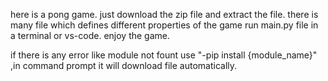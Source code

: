 here is a pong game.
just download the zip file and extract the file. 
there is many file which defines different properties of the game run main.py file in a terminal or vs-code.
enjoy the game.

if there is any error like module not fount use "-pip install {module_name}" ,in command prompt
it will download file automatically.
